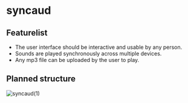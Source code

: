 # syncaud

## Featurelist
- The user interface should be interactive and usable by any person.
- Sounds are played synchronously across multiple devices.
- Any mp3 file can be uploaded by the user to play.

## Planned structure
![syncaud(1)](https://github.com/user-attachments/assets/264a3af8-717f-43ed-9c51-2d1da54b8c8a)

